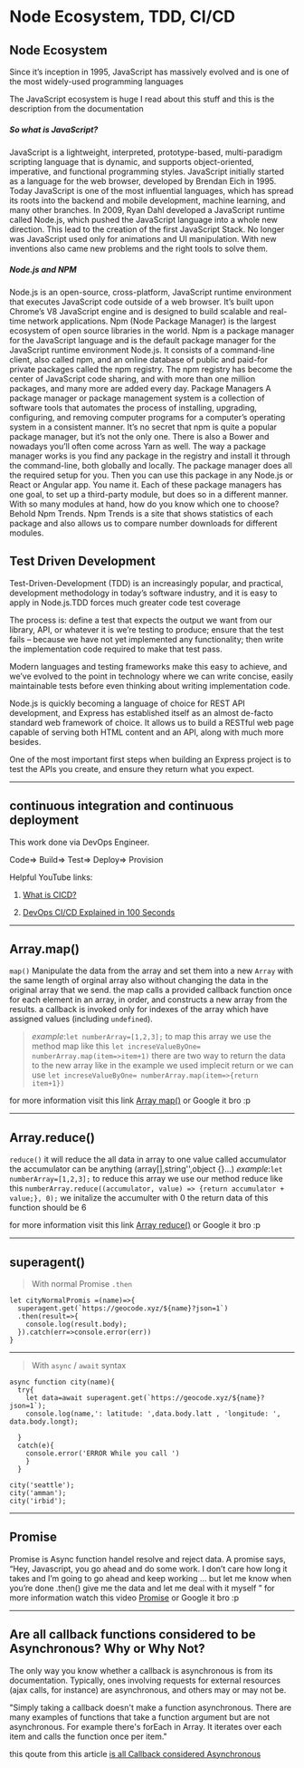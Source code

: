# Node Ecosystem, TDD, CI/CD

## Node Ecosystem

Since it’s inception in 1995, JavaScript has massively evolved and is one of the most widely-used programming languages

The JavaScript ecosystem is huge I read about this stuff and this is the description from the documentation

##### So what is JavaScript?

JavaScript is a lightweight, interpreted, prototype-based, multi-paradigm scripting language that is dynamic, and supports object-oriented, imperative, and functional programming styles.
JavaScript initially started as a language for the web browser, developed by Brendan Eich in 1995. Today JavaScript is one of the most influential languages, which has spread its roots into the backend and mobile development, machine learning, and many other branches.
In 2009, Ryan Dahl developed a JavaScript runtime called Node.js, which pushed the JavaScript language into a whole new direction. This lead to the creation of the first JavaScript Stack. No longer was JavaScript used only for animations and UI manipulation. With new inventions also came new problems and the right tools to solve them.

##### Node.js and NPM

Node.js is an open-source, cross-platform, JavaScript runtime environment that executes JavaScript code outside of a web browser. It’s built upon Chrome’s V8 JavaScript engine and is designed to build scalable and real-time network applications.
Npm (Node Package Manager) is the largest ecosystem of open source libraries in the world. Npm is a package manager for the JavaScript language and is the default package manager for the JavaScript runtime environment Node.js.
It consists of a command-line client, also called npm, and an online database of public and paid-for private packages called the npm registry.
The npm registry has become the center of JavaScript code sharing, and with more than one million packages, and many more are added every day.
Package Managers
A package manager or package management system is a collection of software tools that automates the process of installing, upgrading, configuring, and removing computer programs for a computer’s operating system in a consistent manner.
It’s no secret that npm is quite a popular package manager, but it’s not the only one. There is also a Bower and nowadays you’ll often come across Yarn as well.
The way a package manager works is you find any package in the registry and install it through the command-line, both globally and locally. The package manager does all the required setup for you. Then you can use this package in any Node.js or React or Angular app. You name it.
Each of these package managers has one goal, to set up a third-party module, but does so in a different manner.
With so many modules at hand, how do you know which one to choose? Behold Npm Trends. Npm Trends is a site that shows statistics of each package and also allows us to compare number downloads for different modules.

## Test Driven Development

Test-Driven-Development (TDD) is an increasingly popular, and practical, development methodology in today’s software industry, and it is easy to apply in Node.js.TDD forces much greater code test coverage


The process is: define a test that expects the output we want from our library, API, or whatever it is we’re testing to produce; ensure that the test fails – because we have not yet implemented any functionality; then write the implementation code required to make that test pass.

Modern languages and testing frameworks make this easy to achieve, and we’ve evolved to the point in technology where we can write concise, easily maintainable tests before even thinking about writing implementation code.

Node.js is quickly becoming a language of choice for REST API development, and Express has established itself as an almost de-facto standard web framework of choice. It allows us to build a RESTful web page capable of serving both HTML content and an API, along with much more besides.

One of the most important first steps when building an Express project is to test the APIs you create, and ensure they return what you expect.


----------------------------------------------------------

## continuous integration and continuous deployment

This work done via DevOps Engineer. 

Code=> Build=> Test=> Deploy=> Provision 

Helpful YouTube links:
1. [What is CICD?](https://www.youtube.com/watch?v=N9KbmHhesmE)

2. [DevOps CI/CD Explained in 100 Seconds](https://www.youtube.com/watch?v=scEDHsr3APg)

----------------------------------------------------------

## Array.map()

`map()` Manipulate the data from the array and set them into a new `Array` with the same length of orginal array also without changing the data in the original array that we send.
the map calls a provided callback function once for each element in an array, in order, and constructs a new array from the results. a callback is invoked only for indexes of the array which have assigned values (including `undefined`).

> *example*:`let numberArray=[1,2,3];` to map this array we use the method map like this `let increseValueByOne= numberArray.map(item=>item+1)`
there are two way to return the data to the new array like in the example we used implecit return  or we can use `let increseValueByOne= numberArray.map(item=>{return item+1})`

for more information visit this link [Array map()](https://developer.mozilla.org/en-US/docs/Web/JavaScript/Reference/Global_Objects/Array/map)
or Google it bro :p

-----------------------------------

## Array.reduce()

`reduce()` it will reduce the all data in array to one value called accumulator the accumulator can be anything (array[],string'',object {}...)
*example*:`let numberArray=[1,2,3];` to reduce this array we use our method reduce like this
`numberArray.reduce((accumulator, value) => {return accumulator + value;}, 0);`
we initalize the accumulter with 0 the return data of this function should be 6 

for more information visit this link [Array reduce()](https://developer.mozilla.org/en-US/docs/Web/JavaScript/Reference/Global_Objects/Array/Reduce)
or Google it bro :p

-----------------------------------

## superagent()

> With normal Promise `.then`
```
let cityNormalPromis =(name)=>{
  superagent.get(`https://geocode.xyz/${name}?json=1`)
  .then(result=>{
    console.log(result.body);
  }).catch(err=>console.error(err))
}
```

-----------------------------------

> With `async` / `await` syntax
```
async function city(name){
  try{
    let data=await superagent.get(`https://geocode.xyz/${name}?json=1`);
    console.log(name,': latitude: ',data.body.latt , 'longitude: ', data.body.longt);

  }
  catch(e){
    console.error('ERROR While you call ')
    }
  }

city('seattle');
city('amman');
city('irbid');
```

-----------------------------------

## Promise
Promise is Async function handel resolve and reject data.
A promise says, “Hey, Javascript, you go ahead and do some work. I don’t care how long it takes and I’m going to go ahead and keep working … but let me know when you’re done .then() give me the data and let me deal with it myself ”
for more information watch this video [Promise](https://www.youtube.com/watch?v=4bPdjAerRzQ)
or Google it bro :p

-----------------------------------

## Are all callback functions considered to be Asynchronous? Why or Why Not?

The only way you know whether a callback is asynchronous is from its documentation. Typically, ones involving requests for external resources (ajax calls, for instance) are asynchronous, and others may or may not be.

"Simply taking a callback doesn't make a function asynchronous. There are many examples of functions that take a function argument but are not asynchronous. For example there's forEach in Array. It iterates over each item and calls the function once per item."

this qoute from this article [is all Callback considered Asynchronous](https://bytearcher.com/articles/does-taking-a-callback-make-a-function-asynchronous/)
